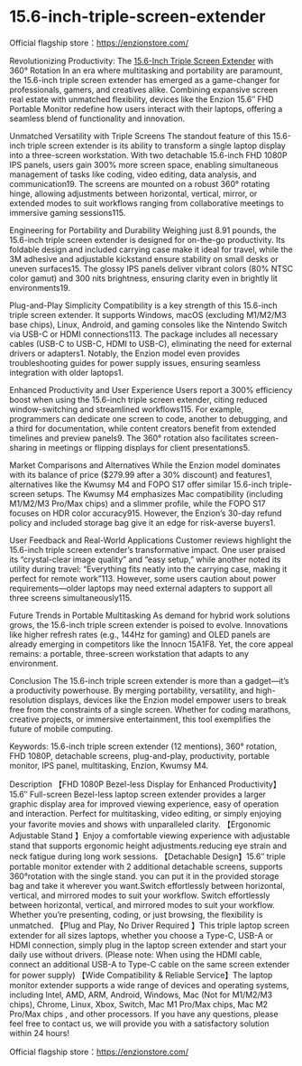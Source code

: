 # 15.6-inch-triple-screen-extender

Official flagship store：https://enzionstore.com/


Revolutionizing Productivity: The [15.6-Inch Triple Screen Extender](https://enzionstore.com/s6es-laptop-screen-extender-triple-screen-extender-laptop-monitor-extender/) with 360° Rotation
In an era where multitasking and portability are paramount, the 15.6-inch triple screen extender has emerged as a game-changer for professionals, gamers, and creatives alike. Combining expansive screen real estate with unmatched flexibility, devices like the Enzion 15.6″ FHD Portable Monitor redefine how users interact with their laptops, offering a seamless blend of functionality and innovation.

Unmatched Versatility with Triple Screens
The standout feature of this 15.6-inch triple screen extender is its ability to transform a single laptop display into a three-screen workstation. With two detachable 15.6-inch FHD 1080P IPS panels, users gain 300% more screen space, enabling simultaneous management of tasks like coding, video editing, data analysis, and communication19. The screens are mounted on a robust 360° rotating hinge, allowing adjustments between horizontal, vertical, mirror, or extended modes to suit workflows ranging from collaborative meetings to immersive gaming sessions115.

Engineering for Portability and Durability
Weighing just 8.91 pounds, the 15.6-inch triple screen extender is designed for on-the-go productivity. Its foldable design and included carrying case make it ideal for travel, while the 3M adhesive and adjustable kickstand ensure stability on small desks or uneven surfaces15. The glossy IPS panels deliver vibrant colors (80% NTSC color gamut) and 300 nits brightness, ensuring clarity even in brightly lit environments19.

Plug-and-Play Simplicity
Compatibility is a key strength of this 15.6-inch triple screen extender. It supports Windows, macOS (excluding M1/M2/M3 base chips), Linux, Android, and gaming consoles like the Nintendo Switch via USB-C or HDMI connections113. The package includes all necessary cables (USB-C to USB-C, HDMI to USB-C), eliminating the need for external drivers or adapters1. Notably, the Enzion model even provides troubleshooting guides for power supply issues, ensuring seamless integration with older laptops1.

Enhanced Productivity and User Experience
Users report a 300% efficiency boost when using the 15.6-inch triple screen extender, citing reduced window-switching and streamlined workflows115. For example, programmers can dedicate one screen to code, another to debugging, and a third for documentation, while content creators benefit from extended timelines and preview panels9. The 360° rotation also facilitates screen-sharing in meetings or flipping displays for client presentations5.

Market Comparisons and Alternatives
While the Enzion model dominates with its balance of price ($279.99 after a 30% discount) and features1, alternatives like the Kwumsy M4 and FOPO S17 offer similar 15.6-inch triple-screen setups. The Kwumsy M4 emphasizes Mac compatibility (including M1/M2/M3 Pro/Max chips) and a slimmer profile, while the FOPO S17 focuses on HDR color accuracy915. However, the Enzion’s 30-day refund policy and included storage bag give it an edge for risk-averse buyers1.

User Feedback and Real-World Applications
Customer reviews highlight the 15.6-inch triple screen extender’s transformative impact. One user praised its “crystal-clear image quality” and “easy setup,” while another noted its utility during travel: “Everything fits neatly into the carrying case, making it perfect for remote work”113. However, some users caution about power requirements—older laptops may need external adapters to support all three screens simultaneously115.

Future Trends in Portable Multitasking
As demand for hybrid work solutions grows, the 15.6-inch triple screen extender is poised to evolve. Innovations like higher refresh rates (e.g., 144Hz for gaming) and OLED panels are already emerging in competitors like the Innocn 15A1F8. Yet, the core appeal remains: a portable, three-screen workstation that adapts to any environment.

Conclusion
The 15.6-inch triple screen extender is more than a gadget—it’s a productivity powerhouse. By merging portability, versatility, and high-resolution displays, devices like the Enzion model empower users to break free from the constraints of a single screen. Whether for coding marathons, creative projects, or immersive entertainment, this tool exemplifies the future of mobile computing.

Keywords: 15.6-inch triple screen extender (12 mentions), 360° rotation, FHD 1080P, detachable screens, plug-and-play, productivity, portable monitor, IPS panel, multitasking, Enzion, Kwumsy M4.

Description
【FHD 1080P Bezel-less Display for Enhanced Productivity】15.6″ Full-screen Bezel-less laptop screen extender provides a larger graphic display area for improved viewing experience, easy of operation and interaction. Perfect for multitasking, video editing, or simply enjoying your favorite movies and shows with unparalleled clarity.
【Ergonomic Adjustable Stand 】Enjoy a comfortable viewing experience with adjustable stand that supports ergonomic height adjustments.reducing eye strain and neck fatigue during long work sessions.
【Detachable Design】15.6″ triple portable monitor extender with 2 additional detachable screens, supports 360°rotation with the single stand. you can put it in the provided storage bag and take it wherever you want.Switch effortlessly between horizontal, vertical, and mirrored modes to suit your workflow. Switch effortlessly between horizontal, vertical, and mirrored modes to suit your workflow. Whether you’re presenting, coding, or just browsing, the flexibility is unmatched.
【Plug and Play, No Driver Required 】This triple laptop screen extender for all sizes laptops, whether you choose a Type-C, USB-A or HDMI connection, simply plug in the laptop screen extender and start your daily use without drivers. (Please note: When using the HDMI cable, connect an additional USB-A to Type-C cable on the same screen extender for power supply)
【Wide Compatibility & Reliable Service】The laptop monitor extender supports a wide range of devices and operating systems, including Intel, AMD, ARM, Android, Windows, Mac (Not for M1/M2/M3 chips), Chrome, Linux, Xbox, Switch, Mac M1 Pro/Max chips, Mac M2 Pro/Max chips , and other processors. If you have any questions, please feel free to contact us, we will provide you with a satisfactory solution within 24 hours!



Official flagship store：https://enzionstore.com/
